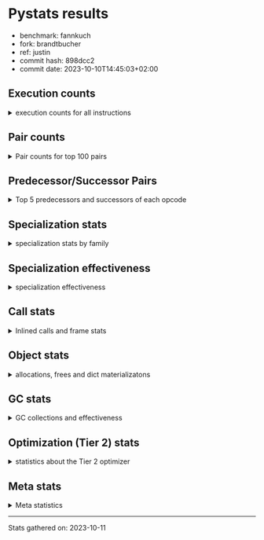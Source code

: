 
# Pystats results

- benchmark: fannkuch
- fork: brandtbucher
- ref: justin
- commit hash: 898dcc2
- commit date: 2023-10-10T14:45:03+02:00

## Execution counts

<details>
<summary> execution counts for all instructions </summary>

|Name | Count | Self | Cumulative | Miss ratio | 
|---|---:|---:|---:|---:|
| LOAD_CONST | 271,923,540 | 18.4% | 18.4% |  |
| LOAD_FAST | 194,813,040 | 13.1% | 31.5% |  |
| LOAD_FAST_LOAD_FAST | 142,647,060 | 9.6% | 41.1% |  |
| POP_JUMP_IF_FALSE | 130,047,180 | 8.8% | 49.9% |  |
| STORE_FAST | 101,824,680 | 6.9% | 56.8% |  |
| BINARY_SUBSCR_LIST_INT | 96,465,600 | 6.5% | 63.3% |  |
| COMPARE_OP_INT | 94,867,980 | 6.4% | 69.7% |  |
| ENTER_EXECUTOR | 57,284,280 | 3.9% | 73.6% |  |
| BINARY_OP_ADD_INT | 50,112,660 | 3.4% | 76.9% |  |
| PUSH_NULL | 41,429,100 | 2.8% | 79.7% |  |
| SWAP | 41,428,800 | 2.8% | 82.5% |  |
| COPY | 41,428,800 | 2.8% | 85.3% |  |
| CALL_BUILTIN_FAST | 41,428,800 | 2.8% | 88.1% |  |
| TO_BOOL_INT | 34,473,600 | 2.3% | 90.4% |  |
| BINARY_OP_SUBTRACT_INT | 20,714,580 | 1.4% | 91.8% |  |
| POP_TOP | 20,714,520 | 1.4% | 93.2% |  |
| STORE_SUBSCR_LIST_INT | 20,714,460 | 1.4% | 94.6% |  |
| BINARY_SUBSCR | 17,241,000 | 1.2% | 95.8% |  |
| STORE_SLICE | 17,236,800 | 1.2% | 97.0% |  |
| BUILD_SLICE | 17,236,800 | 1.2% | 98.1% |  |
| BINARY_SLICE | 17,236,800 | 1.2% | 99.3% |  |
| JUMP_FORWARD | 10,533,600 | 0.7% | 100.0% |  |
| CALL | 440 | 0.0% | 100.0% |  |
| LOAD_GLOBAL_BUILTIN | 360 | 0.0% | 100.0% |  |
| CALL_BUILTIN_CLASS | 360 | 0.0% | 100.0% |  |
| LOAD_ATTR | 220 | 0.0% | 100.0% |  |
| LOAD_GLOBAL | 180 | 0.0% | 100.0% |  |
| RETURN_VALUE | 120 | 0.0% | 100.0% |  |
| RESUME_CHECK | 120 | 0.0% | 100.0% |  |
| NOP | 120 | 0.0% | 100.0% |  |
| LOAD_DEREF | 120 | 0.0% | 100.0% |  |
| LOAD_GLOBAL_MODULE | 100 | 0.0% | 100.0% |  |
| LOAD_ATTR_MODULE | 100 | 0.0% | 100.0% |  |
| INTERPRETER_EXIT | 60 | 0.0% | 100.0% |  |
| COPY_FREE_VARS | 60 | 0.0% | 100.0% |  |
| CALL_FUNCTION_EX | 60 | 0.0% | 100.0% |  |
| BINARY_OP_SUBTRACT_FLOAT | 60 | 0.0% | 100.0% |  |
| BINARY_OP | 60 | 0.0% | 100.0% |  |
| COMPARE_OP | 20 | 0.0% | 100.0% |  |


</details>

## Pair counts

<details>
<summary> Pair counts for top 100 pairs </summary>

|Pair | Count | Self | Cumulative | 
|---|---:|---:|---:|
| LOAD_FAST LOAD_CONST | 129,946,620 | 8.8% | 8.8% |
| COMPARE_OP_INT POP_JUMP_IF_FALSE | 94,867,980 | 6.4% | 15.2% |
| STORE_FAST LOAD_FAST | 68,947,680 | 4.7% | 19.8% |
| LOAD_FAST_LOAD_FAST COMPARE_OP_INT | 53,590,200 | 3.6% | 23.4% |
| BINARY_SUBSCR_LIST_INT LOAD_CONST | 52,315,200 | 3.5% | 27.0% |
| LOAD_CONST BINARY_OP_ADD_INT | 50,112,640 | 3.4% | 30.4% |
| POP_JUMP_IF_FALSE LOAD_FAST_LOAD_FAST | 48,534,360 | 3.3% | 33.6% |
| LOAD_CONST BINARY_SUBSCR_LIST_INT | 45,360,000 | 3.1% | 36.7% |
| POP_JUMP_IF_FALSE LOAD_FAST | 40,220,220 | 2.7% | 39.4% |
| TO_BOOL_INT POP_JUMP_IF_FALSE | 34,473,600 | 2.3% | 41.7% |
| LOAD_FAST TO_BOOL_INT | 34,473,600 | 2.3% | 44.1% |
| LOAD_CONST LOAD_CONST | 34,473,600 | 2.3% | 46.4% |
| BINARY_SUBSCR_LIST_INT STORE_FAST | 34,473,600 | 2.3% | 48.7% |
| BINARY_OP_ADD_INT STORE_FAST | 32,875,800 | 2.2% | 50.9% |
| LOAD_CONST COMPARE_OP_INT | 31,600,960 | 2.1% | 53.1% |
| POP_JUMP_IF_FALSE ENTER_EXECUTOR | 30,759,000 | 2.1% | 55.1% |
| LOAD_FAST_LOAD_FAST BINARY_SUBSCR_LIST_INT | 30,391,200 | 2.1% | 57.2% |
| ENTER_EXECUTOR LOAD_FAST | 24,257,400 | 1.6% | 58.8% |
| LOAD_FAST PUSH_NULL | 20,714,580 | 1.4% | 60.2% |
| LOAD_CONST BINARY_OP_SUBTRACT_INT | 20,714,560 | 1.4% | 61.6% |
| SWAP SWAP | 20,714,400 | 1.4% | 63.0% |
| SWAP STORE_SUBSCR_LIST_INT | 20,714,400 | 1.4% | 64.4% |
| STORE_SUBSCR_LIST_INT LOAD_FAST_LOAD_FAST | 20,714,400 | 1.4% | 65.8% |
| PUSH_NULL LOAD_FAST_LOAD_FAST | 20,714,400 | 1.4% | 67.2% |
| PUSH_NULL LOAD_CONST | 20,714,400 | 1.4% | 68.6% |
| POP_TOP LOAD_FAST_LOAD_FAST | 20,714,400 | 1.4% | 70.0% |
| LOAD_FAST_LOAD_FAST PUSH_NULL | 20,714,400 | 1.4% | 71.4% |
| LOAD_FAST_LOAD_FAST COPY | 20,714,400 | 1.4% | 72.8% |
| LOAD_CONST CALL_BUILTIN_FAST | 20,714,400 | 1.4% | 74.2% |
| COPY COPY | 20,714,400 | 1.4% | 75.6% |
| COPY BINARY_SUBSCR_LIST_INT | 20,714,400 | 1.4% | 77.0% |
| CALL_BUILTIN_FAST POP_TOP | 20,714,400 | 1.4% | 78.4% |
| CALL_BUILTIN_FAST CALL_BUILTIN_FAST | 20,714,400 | 1.4% | 79.8% |
| BINARY_OP_SUBTRACT_INT SWAP | 20,714,400 | 1.4% | 81.2% |
| STORE_FAST LOAD_CONST | 17,236,860 | 1.2% | 82.4% |
| LOAD_CONST STORE_FAST | 17,236,860 | 1.2% | 83.5% |
| LOAD_CONST LOAD_FAST | 17,236,860 | 1.2% | 84.7% |
| STORE_SLICE LOAD_FAST | 17,236,800 | 1.2% | 85.8% |
| LOAD_FAST_LOAD_FAST LOAD_CONST | 17,236,800 | 1.2% | 87.0% |
| LOAD_CONST BUILD_SLICE | 17,236,800 | 1.2% | 88.2% |
| LOAD_CONST BINARY_SLICE | 17,236,800 | 1.2% | 89.3% |
| BUILD_SLICE BINARY_SUBSCR | 17,236,800 | 1.2% | 90.5% |
| BINARY_SUBSCR LOAD_FAST | 17,236,800 | 1.2% | 91.7% |
| BINARY_SLICE STORE_FAST | 17,236,800 | 1.2% | 92.8% |
| BINARY_OP_ADD_INT STORE_SLICE | 17,236,800 | 1.2% | 94.0% |
| ENTER_EXECUTOR LOAD_FAST_LOAD_FAST | 16,329,600 | 1.1% | 95.1% |
| ENTER_EXECUTOR ENTER_EXECUTOR | 15,991,680 | 1.1% | 96.2% |
| STORE_FAST LOAD_FAST_LOAD_FAST | 15,639,900 | 1.1% | 97.2% |
| POP_JUMP_IF_FALSE JUMP_FORWARD | 10,533,600 | 0.7% | 97.9% |
| JUMP_FORWARD ENTER_EXECUTOR | 10,533,600 | 0.7% | 98.6% |
| LOAD_FAST COMPARE_OP_INT | 9,676,800 | 0.7% | 99.3% |
| BINARY_SUBSCR_LIST_INT LOAD_FAST | 9,676,800 | 0.7% | 100.0% |
| ENTER_EXECUTOR POP_JUMP_IF_FALSE | 705,600 | 0.0% | 100.0% |
| BINARY_SUBSCR BINARY_SUBSCR | 4,200 | 0.0% | 100.0% |
| LOAD_FAST STORE_FAST | 960 | 0.0% | 100.0% |
| PUSH_NULL CALL | 240 | 0.0% | 100.0% |
| CALL_BUILTIN_CLASS STORE_FAST | 180 | 0.0% | 100.0% |
| LOAD_GLOBAL_BUILTIN LOAD_GLOBAL_BUILTIN | 120 | 0.0% | 100.0% |
| LOAD_GLOBAL_BUILTIN LOAD_FAST | 120 | 0.0% | 100.0% |
| LOAD_GLOBAL LOAD_GLOBAL_BUILTIN | 120 | 0.0% | 100.0% |
| LOAD_FAST RETURN_VALUE | 120 | 0.0% | 100.0% |
| LOAD_FAST LOAD_ATTR | 120 | 0.0% | 100.0% |
| LOAD_ATTR STORE_FAST | 120 | 0.0% | 100.0% |
| CALL_BUILTIN_CLASS CALL_BUILTIN_CLASS | 120 | 0.0% | 100.0% |
| CALL POP_TOP | 120 | 0.0% | 100.0% |
| CALL CALL_BUILTIN_CLASS | 120 | 0.0% | 100.0% |
| BINARY_OP_SUBTRACT_INT STORE_FAST | 120 | 0.0% | 100.0% |
| STORE_FAST LOAD_GLOBAL_BUILTIN | 80 | 0.0% | 100.0% |
| LOAD_FAST CALL_BUILTIN_CLASS | 80 | 0.0% | 100.0% |
| CALL CALL | 80 | 0.0% | 100.0% |
| STORE_SUBSCR_LIST_INT LOAD_FAST | 60 | 0.0% | 100.0% |
| STORE_FAST NOP | 60 | 0.0% | 100.0% |
| STORE_FAST LOAD_DEREF | 60 | 0.0% | 100.0% |
| RETURN_VALUE INTERPRETER_EXIT | 60 | 0.0% | 100.0% |
| PUSH_NULL LOAD_FAST | 60 | 0.0% | 100.0% |
| POP_TOP NOP | 60 | 0.0% | 100.0% |
| POP_TOP LOAD_FAST | 60 | 0.0% | 100.0% |
| NOP LOAD_FAST | 60 | 0.0% | 100.0% |
| NOP LOAD_DEREF | 60 | 0.0% | 100.0% |
| LOAD_GLOBAL_MODULE LOAD_ATTR_MODULE | 60 | 0.0% | 100.0% |
| LOAD_GLOBAL_BUILTIN LOAD_GLOBAL | 60 | 0.0% | 100.0% |
| LOAD_GLOBAL_BUILTIN LOAD_CONST | 60 | 0.0% | 100.0% |
| LOAD_FAST_LOAD_FAST LOAD_FAST | 60 | 0.0% | 100.0% |
| LOAD_FAST CALL_FUNCTION_EX | 60 | 0.0% | 100.0% |
| LOAD_DEREF STORE_FAST | 60 | 0.0% | 100.0% |
| LOAD_DEREF PUSH_NULL | 60 | 0.0% | 100.0% |
| LOAD_ATTR_MODULE STORE_FAST | 60 | 0.0% | 100.0% |
| COPY_FREE_VARS RESUME_CHECK | 60 | 0.0% | 100.0% |
| CALL_FUNCTION_EX COPY_FREE_VARS | 60 | 0.0% | 100.0% |
| CALL_BUILTIN_CLASS CALL | 60 | 0.0% | 100.0% |
| CALL STORE_FAST | 60 | 0.0% | 100.0% |
| CALL LOAD_FAST | 60 | 0.0% | 100.0% |
| CACHE RESUME_CHECK | 60 | 0.0% | 100.0% |
| BINARY_OP_SUBTRACT_INT STORE_SUBSCR_LIST_INT | 60 | 0.0% | 100.0% |
| BINARY_OP_SUBTRACT_FLOAT STORE_FAST | 60 | 0.0% | 100.0% |
| STORE_FAST LOAD_GLOBAL | 40 | 0.0% | 100.0% |
| RETURN_VALUE LOAD_GLOBAL | 40 | 0.0% | 100.0% |
| RESUME_CHECK LOAD_GLOBAL_MODULE | 40 | 0.0% | 100.0% |
| RESUME_CHECK LOAD_GLOBAL_BUILTIN | 40 | 0.0% | 100.0% |
| RESUME_CHECK LOAD_GLOBAL | 40 | 0.0% | 100.0% |


</details>

## Predecessor/Successor Pairs

<details>
<summary> Top 5 predecessors and successors of each opcode </summary>

### BINARY_SLICE

<details>
<summary> Successors and predecessors for BINARY_SLICE </summary>

|Predecessors | Count | Percentage | 
|---|---:|---:|
| LOAD_CONST | 17,236,800 | 100.0% |

|Successors | Count | Percentage | 
|---|---:|---:|
| STORE_FAST | 17,236,800 | 100.0% |


</details>

### STORE_SLICE

<details>
<summary> Successors and predecessors for STORE_SLICE </summary>

|Predecessors | Count | Percentage | 
|---|---:|---:|
| BINARY_OP_ADD_INT | 17,236,800 | 100.0% |

|Successors | Count | Percentage | 
|---|---:|---:|
| LOAD_FAST | 17,236,800 | 100.0% |


</details>

### CACHE

<details>
<summary> Successors and predecessors for CACHE </summary>

|Predecessors | Count | Percentage | 
|---|---:|---:|

|Successors | Count | Percentage | 
|---|---:|---:|
| RESUME_CHECK | 60 | 100.0% |


</details>

### BINARY_SUBSCR

<details>
<summary> Successors and predecessors for BINARY_SUBSCR </summary>

|Predecessors | Count | Percentage | 
|---|---:|---:|
| BUILD_SLICE | 17,236,800 | 100.0% |
| BINARY_SUBSCR | 4,200 | 0.0% |

|Successors | Count | Percentage | 
|---|---:|---:|
| LOAD_FAST | 17,236,800 | 100.0% |
| BINARY_SUBSCR | 4,200 | 0.0% |


</details>

### INTERPRETER_EXIT

<details>
<summary> Successors and predecessors for INTERPRETER_EXIT </summary>

|Predecessors | Count | Percentage | 
|---|---:|---:|
| RETURN_VALUE | 60 | 100.0% |

|Successors | Count | Percentage | 
|---|---:|---:|


</details>

### NOP

<details>
<summary> Successors and predecessors for NOP </summary>

|Predecessors | Count | Percentage | 
|---|---:|---:|
| STORE_FAST | 60 | 50.0% |
| POP_TOP | 60 | 50.0% |

|Successors | Count | Percentage | 
|---|---:|---:|
| LOAD_FAST | 60 | 50.0% |
| LOAD_DEREF | 60 | 50.0% |


</details>

### POP_TOP

<details>
<summary> Successors and predecessors for POP_TOP </summary>

|Predecessors | Count | Percentage | 
|---|---:|---:|
| CALL_BUILTIN_FAST | 20,714,400 | 100.0% |
| CALL | 120 | 0.0% |

|Successors | Count | Percentage | 
|---|---:|---:|
| LOAD_FAST_LOAD_FAST | 20,714,400 | 100.0% |
| NOP | 60 | 0.0% |
| LOAD_FAST | 60 | 0.0% |


</details>

### PUSH_NULL

<details>
<summary> Successors and predecessors for PUSH_NULL </summary>

|Predecessors | Count | Percentage | 
|---|---:|---:|
| LOAD_FAST | 20,714,580 | 50.0% |
| LOAD_FAST_LOAD_FAST | 20,714,400 | 50.0% |
| LOAD_DEREF | 60 | 0.0% |
| LOAD_ATTR_MODULE | 40 | 0.0% |
| LOAD_ATTR | 20 | 0.0% |

|Successors | Count | Percentage | 
|---|---:|---:|
| LOAD_FAST_LOAD_FAST | 20,714,400 | 50.0% |
| LOAD_CONST | 20,714,400 | 50.0% |
| CALL | 240 | 0.0% |
| LOAD_FAST | 60 | 0.0% |


</details>

### RETURN_VALUE

<details>
<summary> Successors and predecessors for RETURN_VALUE </summary>

|Predecessors | Count | Percentage | 
|---|---:|---:|
| LOAD_FAST | 120 | 100.0% |

|Successors | Count | Percentage | 
|---|---:|---:|
| INTERPRETER_EXIT | 60 | 50.0% |
| LOAD_GLOBAL | 40 | 33.3% |
| LOAD_GLOBAL_MODULE | 20 | 16.7% |


</details>

### BINARY_OP

<details>
<summary> Successors and predecessors for BINARY_OP </summary>

|Predecessors | Count | Percentage | 
|---|---:|---:|
| LOAD_CONST | 40 | 66.7% |
| LOAD_FAST | 20 | 33.3% |

|Successors | Count | Percentage | 
|---|---:|---:|
| BINARY_OP_SUBTRACT_INT | 20 | 33.3% |
| BINARY_OP_SUBTRACT_FLOAT | 20 | 33.3% |
| BINARY_OP_ADD_INT | 20 | 33.3% |


</details>

### BUILD_SLICE

<details>
<summary> Successors and predecessors for BUILD_SLICE </summary>

|Predecessors | Count | Percentage | 
|---|---:|---:|
| LOAD_CONST | 17,236,800 | 100.0% |

|Successors | Count | Percentage | 
|---|---:|---:|
| BINARY_SUBSCR | 17,236,800 | 100.0% |


</details>

### CALL

<details>
<summary> Successors and predecessors for CALL </summary>

|Predecessors | Count | Percentage | 
|---|---:|---:|
| PUSH_NULL | 240 | 54.5% |
| CALL | 80 | 18.2% |
| CALL_BUILTIN_CLASS | 60 | 13.6% |
| LOAD_FAST | 40 | 9.1% |
| BINARY_OP_ADD_INT | 20 | 4.5% |

|Successors | Count | Percentage | 
|---|---:|---:|
| POP_TOP | 120 | 27.3% |
| CALL_BUILTIN_CLASS | 120 | 27.3% |
| CALL | 80 | 18.2% |
| STORE_FAST | 60 | 13.6% |
| LOAD_FAST | 60 | 13.6% |


</details>

### CALL_FUNCTION_EX

<details>
<summary> Successors and predecessors for CALL_FUNCTION_EX </summary>

|Predecessors | Count | Percentage | 
|---|---:|---:|
| LOAD_FAST | 60 | 100.0% |

|Successors | Count | Percentage | 
|---|---:|---:|
| COPY_FREE_VARS | 60 | 100.0% |


</details>

### COMPARE_OP

<details>
<summary> Successors and predecessors for COMPARE_OP </summary>

|Predecessors | Count | Percentage | 
|---|---:|---:|
| LOAD_CONST | 20 | 100.0% |

|Successors | Count | Percentage | 
|---|---:|---:|
| COMPARE_OP_INT | 20 | 100.0% |


</details>

### COPY

<details>
<summary> Successors and predecessors for COPY </summary>

|Predecessors | Count | Percentage | 
|---|---:|---:|
| LOAD_FAST_LOAD_FAST | 20,714,400 | 50.0% |
| COPY | 20,714,400 | 50.0% |

|Successors | Count | Percentage | 
|---|---:|---:|
| COPY | 20,714,400 | 50.0% |
| BINARY_SUBSCR_LIST_INT | 20,714,400 | 50.0% |


</details>

### COPY_FREE_VARS

<details>
<summary> Successors and predecessors for COPY_FREE_VARS </summary>

|Predecessors | Count | Percentage | 
|---|---:|---:|
| CALL_FUNCTION_EX | 60 | 100.0% |

|Successors | Count | Percentage | 
|---|---:|---:|
| RESUME_CHECK | 60 | 100.0% |


</details>

### ENTER_EXECUTOR

<details>
<summary> Successors and predecessors for ENTER_EXECUTOR </summary>

|Predecessors | Count | Percentage | 
|---|---:|---:|
| POP_JUMP_IF_FALSE | 30,759,000 | 53.7% |
| ENTER_EXECUTOR | 15,991,680 | 27.9% |
| JUMP_FORWARD | 10,533,600 | 18.4% |

|Successors | Count | Percentage | 
|---|---:|---:|
| LOAD_FAST | 24,257,400 | 42.3% |
| LOAD_FAST_LOAD_FAST | 16,329,600 | 28.5% |
| ENTER_EXECUTOR | 15,991,680 | 27.9% |
| POP_JUMP_IF_FALSE | 705,600 | 1.2% |


</details>

### JUMP_FORWARD

<details>
<summary> Successors and predecessors for JUMP_FORWARD </summary>

|Predecessors | Count | Percentage | 
|---|---:|---:|
| POP_JUMP_IF_FALSE | 10,533,600 | 100.0% |

|Successors | Count | Percentage | 
|---|---:|---:|
| ENTER_EXECUTOR | 10,533,600 | 100.0% |


</details>

### LOAD_ATTR

<details>
<summary> Successors and predecessors for LOAD_ATTR </summary>

|Predecessors | Count | Percentage | 
|---|---:|---:|
| LOAD_FAST | 120 | 54.5% |
| LOAD_GLOBAL_MODULE | 40 | 18.2% |
| LOAD_ATTR | 40 | 18.2% |
| LOAD_GLOBAL | 20 | 9.1% |

|Successors | Count | Percentage | 
|---|---:|---:|
| STORE_FAST | 120 | 54.5% |
| LOAD_ATTR_MODULE | 40 | 18.2% |
| LOAD_ATTR | 40 | 18.2% |
| PUSH_NULL | 20 | 9.1% |


</details>

### LOAD_CONST

<details>
<summary> Successors and predecessors for LOAD_CONST </summary>

|Predecessors | Count | Percentage | 
|---|---:|---:|
| LOAD_FAST | 129,946,620 | 47.8% |
| BINARY_SUBSCR_LIST_INT | 52,315,200 | 19.2% |
| LOAD_CONST | 34,473,600 | 12.7% |
| PUSH_NULL | 20,714,400 | 7.6% |
| STORE_FAST | 17,236,860 | 6.3% |

|Successors | Count | Percentage | 
|---|---:|---:|
| BINARY_OP_ADD_INT | 50,112,640 | 18.4% |
| BINARY_SUBSCR_LIST_INT | 45,360,000 | 16.7% |
| LOAD_CONST | 34,473,600 | 12.7% |
| COMPARE_OP_INT | 31,600,960 | 11.6% |
| BINARY_OP_SUBTRACT_INT | 20,714,560 | 7.6% |


</details>

### LOAD_DEREF

<details>
<summary> Successors and predecessors for LOAD_DEREF </summary>

|Predecessors | Count | Percentage | 
|---|---:|---:|
| STORE_FAST | 60 | 50.0% |
| NOP | 60 | 50.0% |

|Successors | Count | Percentage | 
|---|---:|---:|
| STORE_FAST | 60 | 50.0% |
| PUSH_NULL | 60 | 50.0% |


</details>

### LOAD_FAST

<details>
<summary> Successors and predecessors for LOAD_FAST </summary>

|Predecessors | Count | Percentage | 
|---|---:|---:|
| STORE_FAST | 68,947,680 | 35.4% |
| POP_JUMP_IF_FALSE | 40,220,220 | 20.6% |
| ENTER_EXECUTOR | 24,257,400 | 12.5% |
| LOAD_CONST | 17,236,860 | 8.8% |
| STORE_SLICE | 17,236,800 | 8.8% |

|Successors | Count | Percentage | 
|---|---:|---:|
| LOAD_CONST | 129,946,620 | 66.7% |
| TO_BOOL_INT | 34,473,600 | 17.7% |
| PUSH_NULL | 20,714,580 | 10.6% |
| COMPARE_OP_INT | 9,676,800 | 5.0% |
| STORE_FAST | 960 | 0.0% |


</details>

### LOAD_FAST_LOAD_FAST

<details>
<summary> Successors and predecessors for LOAD_FAST_LOAD_FAST </summary>

|Predecessors | Count | Percentage | 
|---|---:|---:|
| POP_JUMP_IF_FALSE | 48,534,360 | 34.0% |
| STORE_SUBSCR_LIST_INT | 20,714,400 | 14.5% |
| PUSH_NULL | 20,714,400 | 14.5% |
| POP_TOP | 20,714,400 | 14.5% |
| ENTER_EXECUTOR | 16,329,600 | 11.4% |

|Successors | Count | Percentage | 
|---|---:|---:|
| COMPARE_OP_INT | 53,590,200 | 37.6% |
| BINARY_SUBSCR_LIST_INT | 30,391,200 | 21.3% |
| PUSH_NULL | 20,714,400 | 14.5% |
| COPY | 20,714,400 | 14.5% |
| LOAD_CONST | 17,236,800 | 12.1% |


</details>

### LOAD_GLOBAL

<details>
<summary> Successors and predecessors for LOAD_GLOBAL </summary>

|Predecessors | Count | Percentage | 
|---|---:|---:|
| LOAD_GLOBAL_BUILTIN | 60 | 33.3% |
| STORE_FAST | 40 | 22.2% |
| RETURN_VALUE | 40 | 22.2% |
| RESUME_CHECK | 40 | 22.2% |

|Successors | Count | Percentage | 
|---|---:|---:|
| LOAD_GLOBAL_BUILTIN | 120 | 66.7% |
| LOAD_GLOBAL_MODULE | 40 | 22.2% |
| LOAD_ATTR | 20 | 11.1% |


</details>

### POP_JUMP_IF_FALSE

<details>
<summary> Successors and predecessors for POP_JUMP_IF_FALSE </summary>

|Predecessors | Count | Percentage | 
|---|---:|---:|
| COMPARE_OP_INT | 94,867,980 | 72.9% |
| TO_BOOL_INT | 34,473,600 | 26.5% |
| ENTER_EXECUTOR | 705,600 | 0.5% |

|Successors | Count | Percentage | 
|---|---:|---:|
| LOAD_FAST_LOAD_FAST | 48,534,360 | 37.3% |
| LOAD_FAST | 40,220,220 | 30.9% |
| ENTER_EXECUTOR | 30,759,000 | 23.7% |
| JUMP_FORWARD | 10,533,600 | 8.1% |


</details>

### STORE_FAST

<details>
<summary> Successors and predecessors for STORE_FAST </summary>

|Predecessors | Count | Percentage | 
|---|---:|---:|
| BINARY_SUBSCR_LIST_INT | 34,473,600 | 33.9% |
| BINARY_OP_ADD_INT | 32,875,800 | 32.3% |
| LOAD_CONST | 17,236,860 | 16.9% |
| BINARY_SLICE | 17,236,800 | 16.9% |
| LOAD_FAST | 960 | 0.0% |

|Successors | Count | Percentage | 
|---|---:|---:|
| LOAD_FAST | 68,947,680 | 67.7% |
| LOAD_CONST | 17,236,860 | 16.9% |
| LOAD_FAST_LOAD_FAST | 15,639,900 | 15.4% |
| LOAD_GLOBAL_BUILTIN | 80 | 0.0% |
| NOP | 60 | 0.0% |


</details>

### SWAP

<details>
<summary> Successors and predecessors for SWAP </summary>

|Predecessors | Count | Percentage | 
|---|---:|---:|
| SWAP | 20,714,400 | 50.0% |
| BINARY_OP_SUBTRACT_INT | 20,714,400 | 50.0% |

|Successors | Count | Percentage | 
|---|---:|---:|
| SWAP | 20,714,400 | 50.0% |
| STORE_SUBSCR_LIST_INT | 20,714,400 | 50.0% |


</details>

### BINARY_OP_ADD_INT

<details>
<summary> Successors and predecessors for BINARY_OP_ADD_INT </summary>

|Predecessors | Count | Percentage | 
|---|---:|---:|
| LOAD_CONST | 50,112,640 | 100.0% |
| BINARY_OP | 20 | 0.0% |

|Successors | Count | Percentage | 
|---|---:|---:|
| STORE_FAST | 32,875,800 | 65.6% |
| STORE_SLICE | 17,236,800 | 34.4% |
| CALL_BUILTIN_CLASS | 40 | 0.0% |
| CALL | 20 | 0.0% |


</details>

### BINARY_OP_SUBTRACT_FLOAT

<details>
<summary> Successors and predecessors for BINARY_OP_SUBTRACT_FLOAT </summary>

|Predecessors | Count | Percentage | 
|---|---:|---:|
| LOAD_FAST | 40 | 66.7% |
| BINARY_OP | 20 | 33.3% |

|Successors | Count | Percentage | 
|---|---:|---:|
| STORE_FAST | 60 | 100.0% |


</details>

### BINARY_OP_SUBTRACT_INT

<details>
<summary> Successors and predecessors for BINARY_OP_SUBTRACT_INT </summary>

|Predecessors | Count | Percentage | 
|---|---:|---:|
| LOAD_CONST | 20,714,560 | 100.0% |
| BINARY_OP | 20 | 0.0% |

|Successors | Count | Percentage | 
|---|---:|---:|
| SWAP | 20,714,400 | 100.0% |
| STORE_FAST | 120 | 0.0% |
| STORE_SUBSCR_LIST_INT | 60 | 0.0% |


</details>

### BINARY_SUBSCR_LIST_INT

<details>
<summary> Successors and predecessors for BINARY_SUBSCR_LIST_INT </summary>

|Predecessors | Count | Percentage | 
|---|---:|---:|
| LOAD_CONST | 45,360,000 | 47.0% |
| LOAD_FAST_LOAD_FAST | 30,391,200 | 31.5% |
| COPY | 20,714,400 | 21.5% |

|Successors | Count | Percentage | 
|---|---:|---:|
| LOAD_CONST | 52,315,200 | 54.2% |
| STORE_FAST | 34,473,600 | 35.7% |
| LOAD_FAST | 9,676,800 | 10.0% |


</details>

### CALL_BUILTIN_CLASS

<details>
<summary> Successors and predecessors for CALL_BUILTIN_CLASS </summary>

|Predecessors | Count | Percentage | 
|---|---:|---:|
| CALL_BUILTIN_CLASS | 120 | 33.3% |
| CALL | 120 | 33.3% |
| LOAD_FAST | 80 | 22.2% |
| BINARY_OP_ADD_INT | 40 | 11.1% |

|Successors | Count | Percentage | 
|---|---:|---:|
| STORE_FAST | 180 | 50.0% |
| CALL_BUILTIN_CLASS | 120 | 33.3% |
| CALL | 60 | 16.7% |


</details>

### CALL_BUILTIN_FAST

<details>
<summary> Successors and predecessors for CALL_BUILTIN_FAST </summary>

|Predecessors | Count | Percentage | 
|---|---:|---:|
| LOAD_CONST | 20,714,400 | 50.0% |
| CALL_BUILTIN_FAST | 20,714,400 | 50.0% |

|Successors | Count | Percentage | 
|---|---:|---:|
| POP_TOP | 20,714,400 | 50.0% |
| CALL_BUILTIN_FAST | 20,714,400 | 50.0% |


</details>

### COMPARE_OP_INT

<details>
<summary> Successors and predecessors for COMPARE_OP_INT </summary>

|Predecessors | Count | Percentage | 
|---|---:|---:|
| LOAD_FAST_LOAD_FAST | 53,590,200 | 56.5% |
| LOAD_CONST | 31,600,960 | 33.3% |
| LOAD_FAST | 9,676,800 | 10.2% |
| COMPARE_OP | 20 | 0.0% |

|Successors | Count | Percentage | 
|---|---:|---:|
| POP_JUMP_IF_FALSE | 94,867,980 | 100.0% |


</details>

### LOAD_ATTR_MODULE

<details>
<summary> Successors and predecessors for LOAD_ATTR_MODULE </summary>

|Predecessors | Count | Percentage | 
|---|---:|---:|
| LOAD_GLOBAL_MODULE | 60 | 60.0% |
| LOAD_ATTR | 40 | 40.0% |

|Successors | Count | Percentage | 
|---|---:|---:|
| STORE_FAST | 60 | 60.0% |
| PUSH_NULL | 40 | 40.0% |


</details>

### LOAD_GLOBAL_BUILTIN

<details>
<summary> Successors and predecessors for LOAD_GLOBAL_BUILTIN </summary>

|Predecessors | Count | Percentage | 
|---|---:|---:|
| LOAD_GLOBAL_BUILTIN | 120 | 33.3% |
| LOAD_GLOBAL | 120 | 33.3% |
| STORE_FAST | 80 | 22.2% |
| RESUME_CHECK | 40 | 11.1% |

|Successors | Count | Percentage | 
|---|---:|---:|
| LOAD_GLOBAL_BUILTIN | 120 | 33.3% |
| LOAD_FAST | 120 | 33.3% |
| LOAD_GLOBAL | 60 | 16.7% |
| LOAD_CONST | 60 | 16.7% |


</details>

### LOAD_GLOBAL_MODULE

<details>
<summary> Successors and predecessors for LOAD_GLOBAL_MODULE </summary>

|Predecessors | Count | Percentage | 
|---|---:|---:|
| RESUME_CHECK | 40 | 40.0% |
| LOAD_GLOBAL | 40 | 40.0% |
| RETURN_VALUE | 20 | 20.0% |

|Successors | Count | Percentage | 
|---|---:|---:|
| LOAD_ATTR_MODULE | 60 | 60.0% |
| LOAD_ATTR | 40 | 40.0% |


</details>

### RESUME_CHECK

<details>
<summary> Successors and predecessors for RESUME_CHECK </summary>

|Predecessors | Count | Percentage | 
|---|---:|---:|
| COPY_FREE_VARS | 60 | 50.0% |
| CACHE | 60 | 50.0% |

|Successors | Count | Percentage | 
|---|---:|---:|
| LOAD_GLOBAL_MODULE | 40 | 33.3% |
| LOAD_GLOBAL_BUILTIN | 40 | 33.3% |
| LOAD_GLOBAL | 40 | 33.3% |


</details>

### STORE_SUBSCR_LIST_INT

<details>
<summary> Successors and predecessors for STORE_SUBSCR_LIST_INT </summary>

|Predecessors | Count | Percentage | 
|---|---:|---:|
| SWAP | 20,714,400 | 100.0% |
| BINARY_OP_SUBTRACT_INT | 60 | 0.0% |

|Successors | Count | Percentage | 
|---|---:|---:|
| LOAD_FAST_LOAD_FAST | 20,714,400 | 100.0% |
| LOAD_FAST | 60 | 0.0% |


</details>

### TO_BOOL_INT

<details>
<summary> Successors and predecessors for TO_BOOL_INT </summary>

|Predecessors | Count | Percentage | 
|---|---:|---:|
| LOAD_FAST | 34,473,600 | 100.0% |

|Successors | Count | Percentage | 
|---|---:|---:|
| POP_JUMP_IF_FALSE | 34,473,600 | 100.0% |


</details>


</details>

## Specialization stats

<details>
<summary> specialization stats by family </summary>

### BINARY_SLICE

<details>
<summary> specialization stats for BINARY_SLICE family </summary>

|Kind | Count | Ratio | 
|---|---|---|


</details>

### STORE_SLICE

<details>
<summary> specialization stats for STORE_SLICE family </summary>

|Kind | Count | Ratio | 
|---|---|---|


</details>

### BINARY_SUBSCR

<details>
<summary> specialization stats for BINARY_SUBSCR family </summary>

|Kind | Count | Ratio | 
|---|---|---|
| specialization.deferred |     17236800 | 6.8% |
|          hit |    237061380 | 93.2% |

#### Specialization attempts

| | Count | Ratio | 
|---|---:|---:|
| Success | 0 | 0.0% |
| Failure | 4,200 | 100.0% |

|Failure kind | Count | Ratio | 
|---|---:|---:|
| list slice | 4,200 | 100.0% |


</details>

### STORE_SUBSCR

<details>
<summary> specialization stats for STORE_SUBSCR family </summary>

|Kind | Count | Ratio | 
|---|---|---|
|          hit |     53050740 | 100.0% |


</details>

### TO_BOOL

<details>
<summary> specialization stats for TO_BOOL family </summary>

|Kind | Count | Ratio | 
|---|---|---|
|          hit |    121111500 | 100.0% |


</details>

### BINARY_OP

<details>
<summary> specialization stats for BINARY_OP family </summary>

|Kind | Count | Ratio | 
|---|---|---|
|          hit |    292078320 | 100.0% |

#### Specialization attempts

| | Count | Ratio | 
|---|---:|---:|
| Success | 60 | 100.0% |
| Failure | 0 | 0.0% |

|Failure kind | Count | Ratio | 
|---|---:|---:|


</details>

### CALL

<details>
<summary> specialization stats for CALL family </summary>

|Kind | Count | Ratio | 
|---|---|---|
| specialization.deferred |          240 | 0.0% |
|          hit |     74823840 | 100.0% |

#### Specialization attempts

| | Count | Ratio | 
|---|---:|---:|
| Success | 120 | 60.0% |
| Failure | 80 | 40.0% |

|Failure kind | Count | Ratio | 
|---|---:|---:|
| cfunc noargs | 60 | 75.0% |
| other | 20 | 25.0% |


</details>

### COMPARE_OP

<details>
<summary> specialization stats for COMPARE_OP family </summary>

|Kind | Count | Ratio | 
|---|---|---|
|          hit |    170598600 | 100.0% |

#### Specialization attempts

| | Count | Ratio | 
|---|---:|---:|
| Success | 20 | 100.0% |
| Failure | 0 | 0.0% |

|Failure kind | Count | Ratio | 
|---|---:|---:|


</details>

### LOAD_ATTR

<details>
<summary> specialization stats for LOAD_ATTR family </summary>

|Kind | Count | Ratio | 
|---|---|---|
| specialization.deferred |          140 | 43.8% |
|          hit |          100 | 31.2% |

#### Specialization attempts

| | Count | Ratio | 
|---|---:|---:|
| Success | 40 | 50.0% |
| Failure | 40 | 50.0% |

|Failure kind | Count | Ratio | 
|---|---:|---:|
| method | 40 | 100.0% |


</details>

### LOAD_GLOBAL

<details>
<summary> specialization stats for LOAD_GLOBAL family </summary>

|Kind | Count | Ratio | 
|---|---|---|
| specialization.deferred |           20 | 3.1% |
|          hit |          460 | 71.9% |

#### Specialization attempts

| | Count | Ratio | 
|---|---:|---:|
| Success | 160 | 100.0% |
| Failure | 0 | 0.0% |

|Failure kind | Count | Ratio | 
|---|---:|---:|


</details>

### POP_JUMP_IF_FALSE

<details>
<summary> specialization stats for POP_JUMP_IF_FALSE family </summary>

|Kind | Count | Ratio | 
|---|---|---|


</details>


</details>

## Specialization effectiveness

<details>
<summary> specialization effectiveness </summary>

|Instructions | Count | Ratio | 
|---|---:|---:|
| Basic | 941,264,760 | 63.5% |
| Not specialized | 181,762,700 | 12.3% |
| Specialized | 358,778,780 | 24.2% |

### Deferred by instruction

<details>
<summary> deferred by instruction </summary>

|Name | Count | Ratio | 
|---|---:|---:|
| BINARY_SUBSCR | 17,236,800 | 100.0% |
| CALL | 240 | 0.0% |
| LOAD_ATTR | 140 | 0.0% |
| LOAD_GLOBAL | 20 | 0.0% |
| UNPACK_SEQUENCE | 0 | 0.0% |
| TO_BOOL_INT | 0 | 0.0% |
| TO_BOOL | 0 | 0.0% |
| SWAP | 0 | 0.0% |
| STORE_SUBSCR_LIST_INT | 0 | 0.0% |
| STORE_SUBSCR | 0 | 0.0% |


</details>


</details>

## Call stats

<details>
<summary> Inlined calls and frame stats </summary>

| | Count | Ratio | 
|---|---:|---:|
| Calls to PyEval_EvalDefault | 60 | 50.0% |
| Calls to Python functions inlined | 60 | 50.0% |
| Calls via PyEval_EvalFrame (total) | 60 | 50.0% |
| Calls via PyEval_EvalFrame (vector) | 60 | 50.0% |
| Calls via PyEval_EvalFrame (generator) | 0 | 0.0% |
| Calls via PyEval_EvalFrame (legacy) | 0 | 0.0% |
| Calls via PyEval_EvalFrame (function vectorcall) | 60 | 50.0% |
| Calls via PyEval_EvalFrame (build class) | 0 | 0.0% |
| Calls via PyEval_EvalFrame (slot) | 0 | 0.0% |
| Calls via PyEval_EvalFrame (function ex) | 60 | 50.0% |
| Calls via PyEval_EvalFrame (api) | 0 | 0.0% |
| Calls via PyEval_EvalFrame (method) | 0 | 0.0% |
| Frames pushed | 120 | 100.0% |
| Frame objects created | 0 | 0.0% |


</details>

## Object stats

<details>
<summary> allocations, frees and dict materializatons </summary>

| | Count | Ratio | 
|---|---:|---:|
| Allocations from freelist | 121,111,600 | 47.8% |
| Frees to freelist | 121,111,740 |  |
| Allocations | 131,998,760 | 52.2% |
| Allocations to 512 bytes | 131,998,760 | 52.2% |
| Allocations to 4 kbytes | 0 | 0.0% |
| Allocations over 4 kbytes | 0 | 0.0% |
| Frees | 131,998,560 |  |
| New values | 0 |  |
| Interpreter increfs | 267,604,660 | 35.6% |
| Interpreter decrefs | 296,504,940 | 27.0% |
| Increfs | 483,477,520 | 64.4% |
| Decrefs | 800,675,660 | 73.0% |
| Materialize dict (on request) | 0 |  |
| Materialize dict (new key) | 0 |  |
| Materialize dict (too big) | 0 |  |
| Materialize dict (str subclass) | 0 |  |
| Dematerialize dict | 0 |  |
| Method cache hits | 180 |  |
| Method cache misses | 0 |  |
| Method cache collisions | 0 |  |
| Method cache dunder hits | 0 |  |
| Method cache dunder misses | 0 |  |


</details>

## GC stats

<details>
<summary> GC collections and effectiveness </summary>

|Generation | Collections | Objects collected | Object visits | 
|---:|---:|---:|---:|
| 0 | 0 | 0 | 0 |
| 1 | 0 | 0 | 0 |
| 2 | 0 | 0 | 0 |


</details>

## Optimization (Tier 2) stats

<details>
<summary> statistics about the Tier 2 optimizer </summary>

### Overall stats

<details>
<summary> overall stats </summary>

| | Count | Ratio | 
|---|---:|---:|
| Optimization attempts | 0 |  |
| Traces created | 0 |  |
| Traces executed | 0 |  |
| Uops executed | 0 | 0 |
| Trace stack overflow | 0 |  |
| Trace stack underflow | 0 |  |
| Trace too long | 0 |  |
| Trace too short | 0 |  |
| Inner loop found | 0 |  |
| Recursive call | 0 |  |


</details>

**Trace length histogram**

|Range | Count | Ratio | 
|---|---:|---:|
| <= 1 | 0 |  |

**Optimized trace length histogram**

|Range | Count | Ratio | 
|---|---:|---:|
| <= 1 | 0 |  |

**Trace run length histogram**

|Range | Count | Ratio | 
|---|---:|---:|
| <= 1 | 0 |  |

### Uop stats

<details>
<summary> uop stats </summary>

|Uop | Count | Self | Cumulative | 
|---|---:|---:|---:|


</details>

### Unsupported opcodes

<details>
<summary> unsupported opcodes </summary>

|Opcode | Count | 
|---|---|


</details>


</details>

## Meta stats

<details>
<summary> Meta statistics </summary>

| | Count | 
|---|---:|
| Number of data files | 20 |


</details>

---
Stats gathered on: 2023-10-11
